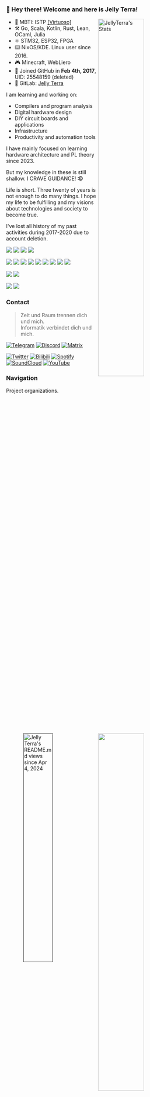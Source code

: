 ### 👏 Hey there! Welcome and here is Jelly Terra!

<a href="https://jellyterra.com"><img align="right" width="50%" title="JellyTerra's Stats" src="https://github-readme-stats.vercel.app/api?username=jellyterra&show_icons=true&theme=radical"/></a>
<a href="https://wakapi.jellyterra.com"><img align="right" width="50%" src="https://github-readme-stats.vercel.app/api/wakatime?username=jellyterra&api_domain=wakapi.jellyterra.com&bg_color=1A202C&title_color=2F855A&icon_color=2F855A&text_color=ffffff&custom_title=Wakapi%20Week%20Stats&layout=compact"/></a>

-   💙 MBTI: ISTP [\[Virtuoso\]](https://www.16personalities.com/istp-personality)
-   ⚒️ Go, Scala, Kotlin, Rust, Lean, OCaml, Julia
-   ⚛ STM32, ESP32, FPGA
-   ⌨️ NixOS/KDE. Linux user since 2016.
-   🎮 Minecraft, WebLiero
-   👾 Joined GitHub in **Feb 4th, 2017**, UID: 25548159 (deleted)
-   🦊 GitLab: [Jelly Terra](https://gitlab.com/jellyterra)

I am learning and working on:

-   Compilers and program analysis
-   Digital hardware design
-   DIY circuit boards and applications
-   Infrastructure
-   Productivity and automation tools

I have mainly focused on learning hardware architecture and PL theory since 2023.

But my knowledge in these is still shallow. I CRAVE GUIDANCE! **:D**

Life is short. Three twenty of years is not enough to do many things.
I hope my life to be fulfilling and my visions about technologies and society to become true.

I've lost all history of my past activities during 2017-2020 due to account deletion.

![](https://img.shields.io/badge/NixOS%20Linux-5277C3.svg?style=for-the-badge&logo=NixOS&logoColor=white)
![](https://img.shields.io/badge/KDE%20Plasma-1C94EB.svg?style=for-the-badge&logo=KDE&logoColor=white)
![](https://img.shields.io/badge/Visual%20Studio%20Code-1C94EB.svg?style=for-the-badge&logo=VisualStudioCode&logoColor=white)
![](https://img.shields.io/badge/IntelliJ%20IDEA-EA3C6B.svg?style=for-the-badge&logo=IntelliJIDEA&logoColor=white)

![](https://img.shields.io/badge/Vue-4FC08D.svg?style=for-the-badge&logo=Vuedotjs&logoColor=white)
![](https://img.shields.io/badge/TypeScript-3178C6.svg?style=for-the-badge&logo=TypeScript&logoColor=white)
![](https://img.shields.io/badge/Go-00A7D0.svg?style=for-the-badge&logo=Go&logoColor=white)
![](https://img.shields.io/badge/Kotlin-7F52FF.svg?style=for-the-badge&logo=Kotlin&logoColor=white)
![](https://img.shields.io/badge/OCaml-EC6813.svg?style=for-the-badge&logo=OCaml&logoColor=white)
![](https://img.shields.io/badge/Rust-FFC832.svg?style=for-the-badge&logo=Rust&logoColor=black)
![](https://img.shields.io/badge/C/C++-F34B7D.svg?style=for-the-badge&logo=CPlusPlus&logoColor=white)
![](https://img.shields.io/badge/Scala-D73222.svg?style=for-the-badge&logo=Scala&logoColor=white)
![](https://img.shields.io/badge/Julia-9558B2.svg?style=for-the-badge&logo=Julia&logoColor=white)

![](https://img.shields.io/badge/Cloudflare-F38020.svg?style=for-the-badge&logo=Cloudflare&logoColor=white)
![](https://img.shields.io/badge/DigitalOcean-0080FF.svg?style=for-the-badge&logo=DigitalOcean&logoColor=white)

![](https://img.shields.io/badge/STM32-03234B.svg?style=for-the-badge&logo=STMicroelectronics&logoColor=white)
![](https://img.shields.io/badge/ESP32-E7352C.svg?style=for-the-badge&logo=Espressif&logoColor=white)

<a href="" target="_blank">
    <img align="right" width="40%" title="Jelly Terra's README.md views since Apr 4, 2024" src="https://count.getloli.com/get/@jellyterra?theme=moebooru/">
</a>

### Contact

> Zeit und Raum trennen dich und mich.<br/>
> Informatik verbindet dich und mich.

[![Telegram](https://img.shields.io/badge/Telegram-26A5E4.svg?style=for-the-badge&logo=Telegram&logoColor=white)](https://t.me/jellyterra)
[![Discord](https://img.shields.io/badge/Discord-5865F2.svg?style=for-the-badge&logo=Discord&logoColor=white)](https://discord.gg/BHjax2qdWn)
[![Matrix](https://img.shields.io/badge/Matrix-000000.svg?style=for-the-badge&logo=Element&logoColor=white)](https://matrix.to/#/@jellyterra:gitter.im)

[![Twitter](https://img.shields.io/badge/Twitter-1D9BF0.svg?style=for-the-badge&logo=X&logoColor=white)](https://twitter.com/jellyterra)
[![Bilibili](https://img.shields.io/badge/Bilibili-00A1D6.svg?style=for-the-badge&logo=Bilibili&logoColor=white)](https://space.bilibili.com/443340304)
[![Spotify](https://img.shields.io/badge/Spotify-1DB954.svg?style=for-the-badge&logo=Spotify&logoColor=white)](https://open.spotify.com/user/t7l8rdnzrcne9lcgnp97hlk4b)
[![SoundCloud](https://img.shields.io/badge/SoundCloud-FF3300.svg?style=for-the-badge&logo=SoundCloud&logoColor=white)](https://soundcloud.com/jellyterra)
[![YouTube](https://img.shields.io/badge/YouTube-FF0000.svg?style=for-the-badge&logo=YouTube&logoColor=white)](https://www.youtube.com/channel/UC_zuyydHhKA7AGrn4Sc1QeA)

<a href="https://wakatime.com/@jellyterra"><img align="right" width="50%" title="Jelly Terra's Wakatime" src="https://github-readme-stats.vercel.app/api/wakatime?username=jellyterra&layout=compact&custom_title=Wakatime%20Stats%20since%20Mar%2010%202024"/></a>

### Navigation

Project organizations.

| Name                                            | Description             |
|-------------------------------------------------|-------------------------|
| [LangVM](https://github.com/langvm)             | Compiler infrastructure |
| [JetERA](https://github.com/jetera-creative)    | Circuit board designs   |
| [Symonarch](https://github.com/symonarch)       | Hardware designs        |
| [Circuitrus](https://github.com/circuitrus)     | EDA                     |
| [Pagine](https://github.com/webpagine)          | Web generator           |
| [Holiday Paint](https://github.com/paint-board) | Public canvas           | 

### Sponsor

[![Open Collective](https://img.shields.io/badge/Open%20Collective-7FADF2.svg?style=for-the-badge&logo=OpenCollective&logoColor=white)](https://opencollective.com/jellyterra)

### Security Notices

- Mar 1, 2024: I lost the GPG keypair 8A4D52DC8F884F06, all commits signed with it are marked "Unverified".

### Bookshelf

These are the paper books I own below. My reading has switched to e-books from **shadow libraries** to save costs since 2023.

Due to an HTML book, my 1st GitHub account is registered (2017) for Pages.

**The gears of fate begin to turn**
- 📖 2017 [ISBN](https://isbnsearch.org/isbn/9787115290366) Go语言编程
- 📖 2017 [ISBN](https://isbnsearch.org/isbn/9787115452511) Go并发编程实战
- 📖 2018 [ISBN](https://isbnsearch.org/isbn/9787115130228) C Primer Plus (5th Edition)<br/>^ primary school graduation gift from my teacher Zhang
- 📖 2018 [ISBN](https://isbnsearch.org/isbn/9787111421900) Understainding the JVM: Advanced Features and Best Practices (2nd Edition)
- 📖 2018 [ISBN](https://isbnsearch.org/isbn/9787508353944) Understanding the Linux Kernel (3rd Edition)
- 📖 2019 [ISBN](https://isbnsearch.org/isbn/9787302231578) 电子设计从零开始（第2版）<br/>^ gift from [@lizhirui](https://github.com/lizhirui) and his employer Wan
- 📖 2019 [ISBN](https://isbnsearch.org/isbn/9787111575115) OpenGL Programming Guide (9th Edition)
- 📖 2019 [ISBN](https://isbnsearch.org/isbn/9787111251217) Compilers: Principles, Techniques and Tools (2nd Edition)
- 📖 2020 [ISBN](https://isbnsearch.org/isbn/9787121246142) Computer Graphics with OpenGL (4th Edition)
- 📖 2020 [ISBN](https://isbnsearch.org/isbn/9787508386980) Tomcat: The Definitive Guide (2nd Edition)
- 📖 2021 [ISBN](https://isbnsearch.org/isbn/9787121315589) 印制电路板（PCB）设计技术与实践（第三版）
- 📖 2022 [ISBN](https://isbnsearch.org/isbn/9787111544937) Computer Systems: Aprogrammer's Perspective (3rd Edition)
- 📖 2022 [ISBN](https://isbnsearch.org/isbn/9787111631972) Gettings started with LLVM core libraries
- 📖 2023 [ISBN](https://isbnsearch.org/isbn/9787111652144) Computer Organization and Design: The Hardware/Software Interface, RISC-V Edition (5th Edition)
- 📖 2024 [ISBN](https://isbnsearch.org/isbn/9787115565693) Computer Architecture: A Quantitative Approach (6th Edition)
- 📖 2024 [ISBN](https://isbnsearch.org/isbn/9787111697404) Pratical Foundations for Programming Languages (2nd Edition)
- 📖 2024 [ISBN](https://isbnsearch.org/isbn/9787308249591) RISC-V CPU 芯片设计：香山源代码剖析<br/>^ got on the **RISC-V Summit China 2024** Day 2 activity **香山 Tutorial**

### lost+found

***The less you have, the more you fear lossing.***

Writing about past, is my way of making peace with past self, a way to comfort myself.

Here are the ideas and repos I've **dropped** in the past. Most of them were just ideas and had not been fully implemented:

> **2018 On-EasyAccess**
>
> A **failed** xml-based database Go program that **failed** in a competition held by the city.
>
> But it is one of the important bonds with the info-tech teacher Zhang in the last semester of my primary school time.
> **2018 LangVM Project**, which is different with 2023 [one](https://github.com/langvm/).
>
> Motivated to create a purely functional high-level VM as an alternative to the JVM, and provide native compilation support at the same time.
>
> The thing beyond my mind is: it has similar inspiration and motivation with LLVM's, but I didn't know about it that time! [(The last paragraph in Page 3, Preface)](https://faculty.sist.shanghaitech.edu.cn/faculty/songfu/course/spring2018/CS131/llvm.pdf)
>
> As of the time the repository was removed, only an untested interpreter was implemented. LOL
>
> Luckily, there is a Chrome offline webpage capture taken in 2019 saved on my cloud drive. I uploaded it and can be found [here](https://github.com/jellyterra/jellyterra/tree/main/lost-and-found/).
>

> **2018 Lava, Oops, Cheese etc.**
>
> VM-level assembly, high-level and even localized programming languages designed for LangVM.
>
> This is why I bought the "dragon book".

> **2019 Ketchup Graphics**
>
> A simple graphics engine based on OpenGL.
>
> This is why I bought the books about OpenGL. But today we should use Vulkan. xD

> **2019 Divine Comedy and Reality**
>
> Make the story and three realms of Divine Comedy into a game. I found that I was not able to do it that time -- even will never be. **I hope someone/producer can do it.** (for me)
The deletion of my past accounts and activities is a **great regret** for me, which I must to get out from.
2023 means a lot to me. New domains, fantastic mates, inspiring future ...

2023 means a lot to me. New domains, fantastic mates, inspiring future ...

***It is a rebirth, a new beginning ...***

